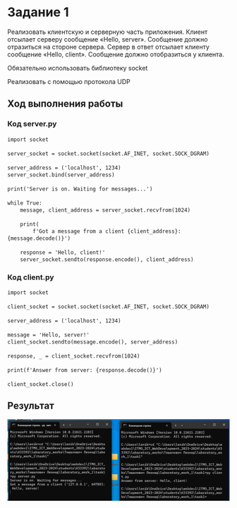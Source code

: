 # Задание 1

Реализовать клиентскую и серверную часть приложения. Клиент отсылает серверу
сообщение «Hello, server». Сообщение должно отразиться на стороне сервера.
Сервер в ответ отсылает клиенту сообщение «Hello, client». Сообщение должно
отобразиться у клиента.

Обязательно использовать библиотеку socket

Реализовать с помощью протокола UDP

## Ход выполнения работы

### Код server.py

    import socket

    server_socket = socket.socket(socket.AF_INET, socket.SOCK_DGRAM)

    server_address = ('localhost', 1234)
    server_socket.bind(server_address)

    print('Server is on. Waiting for messages...')

    while True:
        message, client_address = server_socket.recvfrom(1024)

        print(
            f'Got a message from a client {client_address}: {message.decode()}')

        response = 'Hello, client!'
        server_socket.sendto(response.encode(), client_address)

### Код client.py

    import socket

    client_socket = socket.socket(socket.AF_INET, socket.SOCK_DGRAM)

    server_address = ('localhost', 1234)

    message = 'Hello, server!'
    client_socket.sendto(message.encode(), server_address)

    response, _ = client_socket.recvfrom(1024)

    print(f'Answer from server: {response.decode()}')

    client_socket.close()

## Результат

![Результат](images/result1.png)
